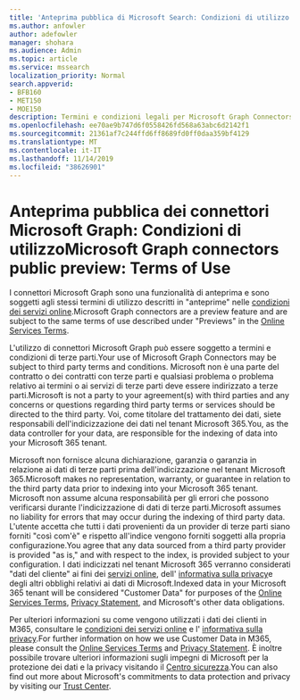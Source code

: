 ```yaml
---
title: 'Anteprima pubblica di Microsoft Search: Condizioni di utilizzo'
ms.author: anfowler
author: adefowler
manager: shohara
ms.audience: Admin
ms.topic: article
ms.service: mssearch
localization_priority: Normal
search.appverid:
- BFB160
- MET150
- MOE150
description: Termini e condizioni legali per Microsoft Graph Connectors Public Preview per Microsoft Search
ms.openlocfilehash: ee70ae9b747d6f0558426fd568a63abc6d2142f1
ms.sourcegitcommit: 21361af7c244ffd6ff8689fd0ff0daa359bf4129
ms.translationtype: MT
ms.contentlocale: it-IT
ms.lasthandoff: 11/14/2019
ms.locfileid: "38626901"
---
```

# <a name="microsoft-graph-connectors-public-preview-terms-of-use"></a><span data-ttu-id="e57d8-103">Anteprima pubblica dei connettori Microsoft Graph: Condizioni di utilizzo</span><span class="sxs-lookup"><span data-stu-id="e57d8-103">Microsoft Graph connectors public preview: Terms of Use</span></span>

<span data-ttu-id="e57d8-104">I connettori Microsoft Graph sono una funzionalità di anteprima e sono soggetti agli stessi termini di utilizzo descritti in "anteprime" nelle [condizioni dei servizi online](http://www.microsoftvolumelicensing.com/Downloader.aspx?documenttype=OST&lang=English).</span><span class="sxs-lookup"><span data-stu-id="e57d8-104">Microsoft Graph connectors are a preview feature and are subject to the same terms of use described under "Previews" in the [Online Services Terms](http://www.microsoftvolumelicensing.com/Downloader.aspx?documenttype=OST&lang=English).</span></span>

<span data-ttu-id="e57d8-105">L'utilizzo di connettori Microsoft Graph può essere soggetto a termini e condizioni di terze parti.</span><span class="sxs-lookup"><span data-stu-id="e57d8-105">Your use of Microsoft Graph Connectors may be subject to third party terms and conditions.</span></span> <span data-ttu-id="e57d8-106">Microsoft non è una parte del contratto o dei contratti con terze parti e qualsiasi problema o problema relativo ai termini o ai servizi di terze parti deve essere indirizzato a terze parti.</span><span class="sxs-lookup"><span data-stu-id="e57d8-106">Microsoft is not a party to your agreement(s) with third parties and any concerns or questions regarding third party terms or services should be directed to the third party.</span></span> <span data-ttu-id="e57d8-107">Voi, come titolare del trattamento dei dati, siete responsabili dell'indicizzazione dei dati nel tenant Microsoft 365.</span><span class="sxs-lookup"><span data-stu-id="e57d8-107">You, as the data controller for your data, are responsible for the indexing of data into your Microsoft 365 tenant.</span></span>

<span data-ttu-id="e57d8-108">Microsoft non fornisce alcuna dichiarazione, garanzia o garanzia in relazione ai dati di terze parti prima dell'indicizzazione nel tenant Microsoft 365.</span><span class="sxs-lookup"><span data-stu-id="e57d8-108">Microsoft makes no representation, warranty, or guarantee in relation to the third party data prior to indexing into your Microsoft 365 tenant.</span></span>  <span data-ttu-id="e57d8-109">Microsoft non assume alcuna responsabilità per gli errori che possono verificarsi durante l'indicizzazione di dati di terze parti.</span><span class="sxs-lookup"><span data-stu-id="e57d8-109">Microsoft assumes no liability for errors that may occur during the indexing of third party data.</span></span>  <span data-ttu-id="e57d8-110">L'utente accetta che tutti i dati provenienti da un provider di terze parti siano forniti "così com'è" e rispetto all'indice vengono forniti soggetti alla propria configurazione.</span><span class="sxs-lookup"><span data-stu-id="e57d8-110">You agree that any data sourced from a third party provider is provided "as is," and with respect to the index, is provided subject to your configuration.</span></span> <span data-ttu-id="e57d8-111">I dati indicizzati nel tenant Microsoft 365 verranno considerati "dati del cliente" ai fini dei [servizi online](http://www.microsoftvolumelicensing.com/Downloader.aspx?documenttype=OST&lang=English), dell' [informativa sulla privacy](https://privacy.microsoft.com/privacystatement)e degli altri obblighi relativi ai dati di Microsoft.</span><span class="sxs-lookup"><span data-stu-id="e57d8-111">Indexed data in your Microsoft 365 tenant will be considered "Customer Data" for purposes of the [Online Services Terms](http://www.microsoftvolumelicensing.com/Downloader.aspx?documenttype=OST&lang=English), [Privacy Statement](https://privacy.microsoft.com/privacystatement), and Microsoft's other data obligations.</span></span>

<span data-ttu-id="e57d8-112">Per ulteriori informazioni su come vengono utilizzati i dati dei clienti in M365, consultare le [condizioni dei servizi online](http://www.microsoftvolumelicensing.com/Downloader.aspx?documenttype=OST&lang=English) e l' [informativa sulla privacy](https://privacy.microsoft.com/privacystatement).</span><span class="sxs-lookup"><span data-stu-id="e57d8-112">For further information on how we use Customer Data in M365, please consult the [Online Services Terms](http://www.microsoftvolumelicensing.com/Downloader.aspx?documenttype=OST&lang=English) and [Privacy Statement](https://privacy.microsoft.com/privacystatement).</span></span> <span data-ttu-id="e57d8-113">È inoltre possibile trovare ulteriori informazioni sugli impegni di Microsoft per la protezione dei dati e la privacy visitando il [Centro sicurezza](https://www.microsoft.com/trust-center).</span><span class="sxs-lookup"><span data-stu-id="e57d8-113">You can also find out more about Microsoft's commitments to data protection and privacy by visiting our [Trust Center](https://www.microsoft.com/trust-center).</span></span>

